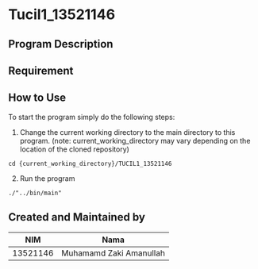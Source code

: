 # Tucil1_13521146

## Program Description
## Requirement
## How to Use
To start the program simply do the following steps:
1. Change the current working directory to the main directory to this program. (note: current_working_directory may vary depending on the location of the cloned repository)
```
cd {current_working_directory}/TUCIL1_13521146
```
2. Run the program
```
./"../bin/main"
```
## Created and Maintained by
|    NIM    |           Nama          |
| --------- | ----------------------- |
| 13521146  | Muhamamd Zaki Amanullah |